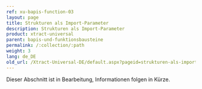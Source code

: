 ```yaml
---
ref: xu-bapis-function-03
layout: page
title: Strukturen als Import-Parameter
description: Strukturen als Import-Parameter
product: xtract-universal
parent: bapis-und-funktionsbausteine
permalink: /:collection/:path
weight: 3
lang: de_DE
old_url: /Xtract-Universal-DE/default.aspx?pageid=strukturen-als-import-parameter
---
```


Dieser Abschnitt ist in Bearbeitung, Informationen folgen in Kürze.